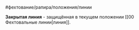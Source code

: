 #фехтование/рапира/положения/линии

**Закрытая линия** - защищённая в текущем положении [[00 Фехтовальные линии|линия]].